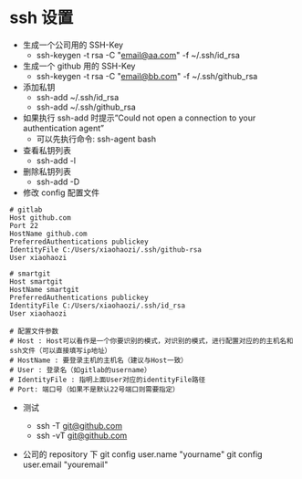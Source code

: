 # ssh 设置

- 生成一个公司用的 SSH-Key
  - ssh-keygen -t rsa -C "email@aa.com" -f ~/.ssh/id_rsa
- 生成一个 github 用的 SSH-Key
  - ssh-keygen -t rsa -C "email@bb.com" -f ~/.ssh/github_rsa
- 添加私钥
  - ssh-add ~/.ssh/id_rsa
  - ssh-add ~/.ssh/github_rsa
- 如果执行 ssh-add 时提示”Could not open a connection to your authentication agent”
  - 可以先执行命令: ssh-agent bash
- 查看私钥列表
  - ssh-add -l
- 删除私钥列表
  - ssh-add -D
- 修改 config 配置文件

```nginx
# gitlab
Host github.com
Port 22
HostName github.com
PreferredAuthentications publickey
IdentityFile C:/Users/xiaohaozi/.ssh/github-rsa
User xiaohaozi

# smartgit
Host smartgit
HostName smartgit
PreferredAuthentications publickey
IdentityFile C:/Users/xiaohaozi/.ssh/id_rsa
User xiaohaozi

# 配置文件参数
# Host : Host可以看作是一个你要识别的模式，对识别的模式，进行配置对应的的主机名和ssh文件（可以直接填写ip地址）
# HostName : 要登录主机的主机名（建议与Host一致）
# User : 登录名（如gitlab的username）
# IdentityFile : 指明上面User对应的identityFile路径
# Port: 端口号（如果不是默认22号端口则需要指定）
```

- 测试

  - ssh -T git@github.com
  - ssh -vT git@github.com

- 公司的 repository 下 git config user.name "yourname" git config user.email "youremail"
